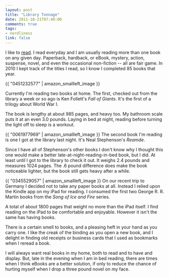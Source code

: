 ```yaml
---
layout: post
title: "Library Tonnage"
date: 2011-10-21T07:49:00
comments: true
tags:
- nerdliness
link: false
---
```

I like to [read](https://zanshin.net/books "Books"). I read everyday and
I am usually reading more than one book on any given day. Paperback,
hardback, or eBook, mystery, action, suspense, novel, and even the
occasional non-fiction -- all are fair game. In 2010 I kept track of the
titles I read, so I know I completed 85 books that year.

{{ "0451232577" | amazon_smallleft_image }}

Currently I'm reading two books at home. The first, checked out from the
library a week or so ago is Ken Follett's _Fall of Giants_. It's the
first of a trilogy about World War I.  

The book is lengthy at about 985 pages, and heavy too. My bathroom scale
puts it at an even 3.0 pounds. Laying in bed at night, reading before
turning the light off to sleep is a workout. 

{{ "0061977969" | amazon_smallleft_image }}
The second book I'm reading is one I got at the library last night. It's
Neal Stephenson's _Reamde_.

Since I have all of Stephenson's other books I don't know why I thought
this one would make a better late-at-night-reading-in-bed book, but I
did. At least until I got to the library to check it out. It weighs
2.4 pounds and measures 1024 pages. The .6 pound difference does
make the book noticeable lighter, but the book still gets heavy after a
while.

{{ "0345529057" | amazon_smallleft_image }}
On our recent trip to Germany I decided not to take any paper books at
all. Instead I relied upon the Kindle app on my iPad for reading. I
consumed the first two George R. R. Martin books from the _Song of Ice
and Fire_ series. 

A total of
about 1800 pages that weight no more than the iPad itself. I find
reading on the iPad to be comfortable and enjoyable. However it isn't
the same has having books. 

There is a certain smell to books, and a pleasing heft in your hand as
you carry one. I like the creak of the binding as you open a new book,
and I delight in finding old receipts or business cards that I used as
bookmarks when I reread a book. 

I will always want real books in my home, both to read and to have and
display. But, late in the evening when I am in bed reading, there are
times when I think eBooks are a better solution, if only to reduce the
chance of hurting myself when I drop a three pound novel on my face.
